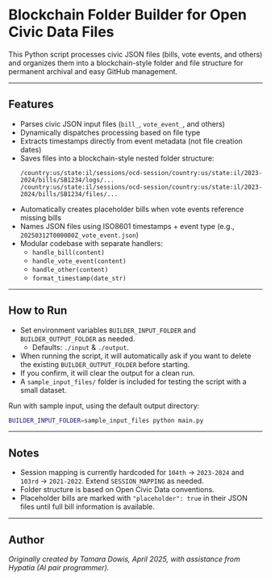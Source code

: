 # Blockchain Folder Builder for Open Civic Data Files

This Python script processes civic JSON files (bills, vote events, and others) and organizes them into a blockchain-style folder and file structure for permanent archival and easy GitHub management.

---

## Features

- Parses civic JSON input files (`bill_`, `vote_event_`, and others)
- Dynamically dispatches processing based on file type
- Extracts timestamps directly from event metadata (not file creation dates)
- Saves files into a blockchain-style nested folder structure:
  ```
  /country:us/state:il/sessions/ocd-session/country:us/state:il/2023-2024/bills/SB1234/logs/...
  /country:us/state:il/sessions/ocd-session/country:us/state:il/2023-2024/bills/SB1234/files/...
  ```
- Automatically creates placeholder bills when vote events reference missing bills
- Names JSON files using ISO8601 timestamps + event type (e.g., `20250312T000000Z_vote_event.json`)
- Modular codebase with separate handlers:
  - `handle_bill(content)`
  - `handle_vote_event(content)`
  - `handle_other(content)`
  - `format_timestamp(date_str)`

---

## How to Run

- Set environment variables `BUILDER_INPUT_FOLDER` and `BUILDER_OUTPUT_FOLDER` as needed.
  - Defaults: `./input` & `./output`.
- When running the script, it will automatically ask if you want to delete the existing `BUILDER_OUTPUT_FOLDER` before starting.
- If you confirm, it will clear the output for a clean run.
- A `sample_input_files/` folder is included for testing the script with a small dataset.

Run with sample input, using the default output directory:

```bash
BUILDER_INPUT_FOLDER=sample_input_files python main.py
```

---

## Notes

- Session mapping is currently hardcoded for `104th` → `2023-2024` and `103rd` → `2021-2022`. Extend `SESSION_MAPPING` as needed.
- Folder structure is based on Open Civic Data conventions.
- Placeholder bills are marked with `"placeholder": true` in their JSON files until full bill information is available.

---

## Author

_Originally created by Tamara Dowis, April 2025, with assistance from Hypatia (AI pair programmer)._
